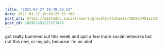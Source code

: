 ```yaml
---
title: "2021-03-27 19:49:25.53"
date: 2021-03-27 19:49:25.53 +00
post_uri: https://mastodon.social/users/gravely/statuses/105963491525377475
post_id: 105963491525377475
---
```

got really bummed out this week and quit a few more social networks but not this one, or my job, because I’m an idiot


